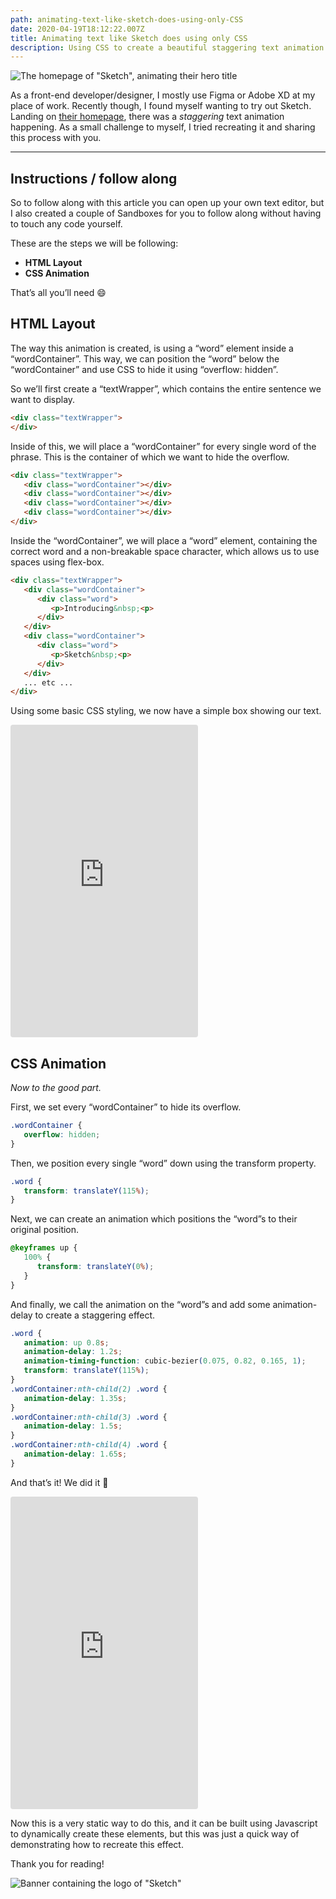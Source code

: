 ```yaml
---
path: animating-text-like-sketch-does-using-only-CSS
date: 2020-04-19T18:12:22.007Z
title: Animating text like Sketch does using only CSS
description: Using CSS to create a beautiful staggering text animation.
---
```

![The homepage of "Sketch", animating their hero title](assets/sketch-homepage.gif "Sketch’s landing page, which we’ll be recreating (partly)")

As a front-end developer/designer, I mostly use Figma or Adobe XD at my place of work. Recently though, I found myself wanting to try out Sketch. Landing on [their homepage](https://www.sketch.com/), there was a *staggering* text animation happening. As a small challenge to myself, I tried recreating it and sharing this process with you.

<hr/>

## Instructions / follow along

So to follow along with this article you can open up your own text editor, but I also created a couple of Sandboxes for you to follow along without having to touch any code yourself.

These are the steps we will be following:

* **HTML Layout**
* **CSS Animation**

That’s all you’ll need 😄

## HTML Layout

The way this animation is created, is using a “word” element inside a “wordContainer”. This way, we can position the “word” below the “wordContainer” and use CSS to hide it using “overflow: hidden”.

So we’ll first create a “textWrapper”, which contains the entire sentence we want to display.

```html
<div class="textWrapper">
</div>
```

Inside of this, we will place a “wordContainer” for every single word of the phrase. This is the container of which we want to hide the overflow.

```html
<div class="textWrapper">
   <div class="wordContainer"></div>
   <div class="wordContainer"></div>
   <div class="wordContainer"></div>
   <div class="wordContainer"></div>
</div>
```

Inside the “wordContainer”, we will place a “word” element, containing the correct word and a non-breakable space character, which allows us to use spaces using flex-box.

```html
<div class="textWrapper">
   <div class="wordContainer">
      <div class="word">
         <p>Introducing&nbsp;<p>
      </div>
   </div>
   <div class="wordContainer">
      <div class="word">
         <p>Sketch&nbsp;<p>
      </div>
   </div>
   ... etc ...
</div>
```

Using some basic CSS styling, we now have a simple box showing our text.

<iframe
     src="https://codesandbox.io/embed/css-animation-appearing-text-through-overflow-hidden-65tqm?autoresize=1&fontsize=14&hidenavigation=1&theme=dark&view=preview"
     style="height:500px; border:0; border-radius: 4px; overflow:hidden;"
     title="CSS Animation, appearing text through &quot;overflow: hidden&quot;"
     allow="accelerometer; ambient-light-sensor; camera; encrypted-media; geolocation; gyroscope; hid; microphone; midi; payment; usb; vr"
     sandbox="allow-forms allow-modals allow-popups allow-presentation allow-same-origin allow-scripts"
   ></iframe>

## CSS Animation

*Now to the good part.*

First, we set every “wordContainer” to hide its overflow.

```css
.wordContainer {
   overflow: hidden;
}
```

Then, we position every single “word” down using the transform property.

```css
.word {
   transform: translateY(115%);
}
```

Next, we can create an animation which positions the “word”s to their original position.

```css
@keyframes up {
   100% {
      transform: translateY(0%);
   }
}
```

And finally, we call the animation on the “word”s and add some animation-delay to create a staggering effect.

```css
.word {
   animation: up 0.8s;
   animation-delay: 1.2s;
   animation-timing-function: cubic-bezier(0.075, 0.82, 0.165, 1);
   transform: translateY(115%);
}
.wordContainer:nth-child(2) .word { 
   animation-delay: 1.35s;
}
.wordContainer:nth-child(3) .word { 
   animation-delay: 1.5s;
}
.wordContainer:nth-child(4) .word { 
   animation-delay: 1.65s;
}
```

And that’s it! We did it 🎉

<iframe
     src="https://codesandbox.io/embed/css-animation-appearing-text-through-overflow-hidden-ojitu?autoresize=1&fontsize=14&hidenavigation=1&theme=dark&view=preview"
     style="height:500px; border:0; border-radius: 4px; overflow:hidden;"
     title="CSS Animation, appearing text through &quot;overflow: hidden&quot;"
     allow="accelerometer; ambient-light-sensor; camera; encrypted-media; geolocation; gyroscope; hid; microphone; midi; payment; usb; vr"
     sandbox="allow-forms allow-modals allow-popups allow-presentation allow-same-origin allow-scripts"
   ></iframe>

Now this is a very static way to do this, and it can be built using Javascript to dynamically create these elements, but this was just a quick way of demonstrating how to recreate this effect.

Thank you for reading!

![Banner containing the logo of "Sketch"](../../assets/sketch-banner.png "Sketch banner")